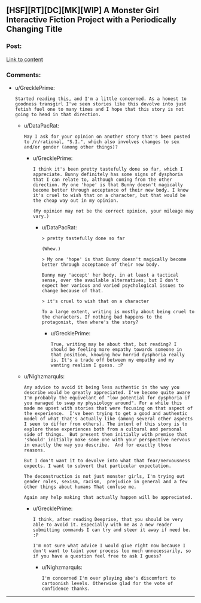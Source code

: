 ## [HSF][RT][DC][MK][WIP] A Monster Girl Interactive Fiction Project with a Periodically Changing Title

### Post:

[Link to content](http://mspaforums.com/showthread.php?58468-Out-of-the-Basement-Journey-Begins)

### Comments:

- u/GrecklePrime:
  ```
  Started reading this, and I'm a little concerned. As a honest to goodness transgirl I've seen stories like this devolve into just fetish fuel one to many times and I hope that this story is not going to head in that direction.
  ```

  - u/DataPacRat:
    ```
    May I ask for your opinion on another story that's been posted to /r/rational, "S.I.", which also involves changes to sex and/or gender (among other things)?
    ```

    - u/GrecklePrime:
      ```
      I think it's been pretty tastefully done so far, which I appreciate. Bunny definitely has some signs of dysphoria that I can relate to, although coming from the other direction. My one 'hope' is that Bunny doesn't magically become better through acceptance of their new body. I know it's cruel to wish that on a character, but that would be the cheap way out in my opinion. 

      (My opinion may not be the correct opinion, your mileage may vary.)
      ```

      - u/DataPacRat:
        ```
        > pretty tastefully done so far

        (Whew.)

        > My one 'hope' is that Bunny doesn't magically become better through acceptance of their new body.

        Bunny may 'accept' her body, in at least a tactical sense, over the available alternatives; but I don't expect her various and varied psychological issues to change because of that.

        > it's cruel to wish that on a character

        To a large extent, writing is mostly about being cruel to the characters. If nothing bad happens to the protagonist, then where's the story?
        ```

        - u/GrecklePrime:
          ```
          True, writing may be about that, but reading? I should be feeling more empathy towards someone in that position, knowing how horrid dysphoria really is. It's a trade off between my empathy and my wanting realism I guess. :P
          ```

  - u/Nighzmarquls:
    ```
    Any advice to avoid it being less authentic in the way you describe would be greatly appreciated. I've become quite aware I'm probably the equivelant of "low potential for dysphoria if you managed to swap my physiology around". For a while this made me upset with stories that were focusing on that aspect of the experience.  I've been trying to get a good and authentic model of what that's actually like (among several other aspects I seem to differ from others). The intent of this story is to explore these experiences both from a cultural and personal side of things.  But present them initially with premise that 'should' initially make some one with your perspective nervous in exactly the way you describe.  And for exactly those reasons. 

    But I don't want it to devolve into what that fear/nervousness expects. I want to subvert that particular expectation.

    The deconstruction is not just monster girls, I'm trying out gender roles, sexism, racism,  prejudice in general and a few other things about humans That confuse me. 

    Again any help making that actually happen will be appreciated.
    ```

    - u/GrecklePrime:
      ```
      I think, after reading Deeprise, that you should be very able to avoid it. Especially with me as a new reader submitting commands I can try and steer it away if need be. :P

      I'm not sure what advice I would give right now because I don't want to taint your process too much unnecessarily, so if you have a question feel free to ask I guess?
      ```

      - u/Nighzmarquls:
        ```
        I'm concerned I'm over playing abe's discomfort to cartoonish levels. Otherwise glad for the vote of confidence thanks.
        ```

---

